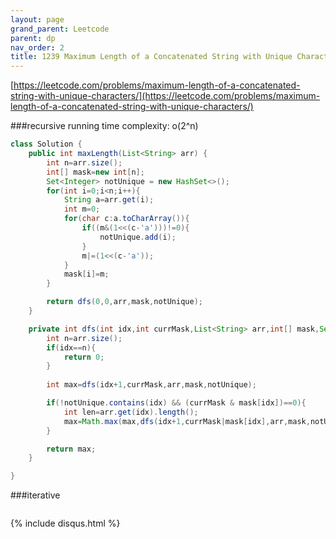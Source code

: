 ```yaml
---
layout: page 
grand_parent: Leetcode 
parent: dp 
nav_order: 2 
title: 1239 Maximum Length of a Concatenated String with Unique Characters
---
```

[https://leetcode.com/problems/maximum-length-of-a-concatenated-string-with-unique-characters/](https://leetcode.com/problems/maximum-length-of-a-concatenated-string-with-unique-characters/)

###recursive
running time complexity: o(2^n)
```java
class Solution {
    public int maxLength(List<String> arr) {
        int n=arr.size();
        int[] mask=new int[n];
        Set<Integer> notUnique = new HashSet<>();
        for(int i=0;i<n;i++){
            String a=arr.get(i);
            int m=0;
            for(char c:a.toCharArray()){
                if((m&(1<<(c-'a')))!=0){
                    notUnique.add(i);
                }
                m|=(1<<(c-'a'));
            }
            mask[i]=m;
        }

        return dfs(0,0,arr,mask,notUnique);
    }

    private int dfs(int idx,int currMask,List<String> arr,int[] mask,Set<Integer> notUnique){
        int n=arr.size();
        if(idx==n){
            return 0;
        }
        
        int max=dfs(idx+1,currMask,arr,mask,notUnique);

        if(!notUnique.contains(idx) && (currMask & mask[idx])==0){
            int len=arr.get(idx).length();
            max=Math.max(max,dfs(idx+1,currMask|mask[idx],arr,mask,notUnique)+len);
        }

        return max;
    }

}
```

###iterative
```java

```

{% include disqus.html %}
